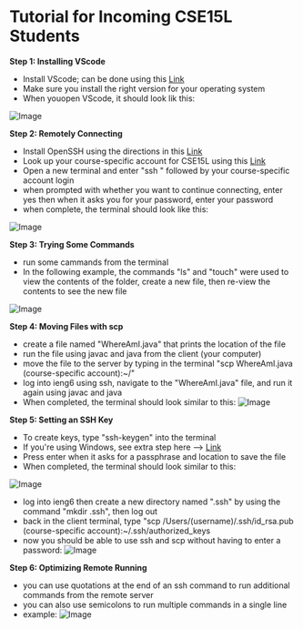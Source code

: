 # Tutorial for Incoming CSE15L Students

**Step 1: Installing VScode**
- Install VScode; can be done using this 
[Link](https://code.visualstudio.com/)
- Make sure you install the right version for your operating system
- When youopen VScode, it should look lik this:


![Image](https://lh6.googleusercontent.com/QYr6APHNod2bf6ocbH8VJYbPMszneMwkbQBWQldwrtzH4h_TWAaeYJPRTyaehj3246lW3nW5xlzyADYygTMfv95E4tKzSCmxj08_6QdZk1btAX3MpW_2jNJmeGDgphHFimv-qppi)


**Step 2: Remotely Connecting**

- Install OpenSSH using the directions in this 
[Link](https://docs.microsoft.com/en-us/windows-server/administration/openssh/openssh_install_firstuse)
- Look up your course-specific account for CSE15L using this 
[Link](https://sdacs.ucsd.edu/~icc/index.php)
- Open a new terminal and enter "ssh " followed by your course-specific account login
- when prompted with whether you want to continue connecting, enter yes then when it asks you for your password, enter your password
- when complete, the terminal should look like this:

![Image](https://lh4.googleusercontent.com/vGDxMAhaPUiHYVFAnWfqzHxu4exzCHQKSnnY2CFXJToKIAYZrF4ff6acrGFPxi7qLO3M1QdTlN4yme25t02YQ386pnoF6K6-7m79B6bOtOVaplmnxIxjDNn6iLRJME9id0vg4Zbd)

**Step 3: Trying Some Commands**
- run some cammands from the terminal
- In the following example, the commands "ls" and "touch" were used to view the contents of the folder, create a new file, then re-view the contents to see the new file

![Image](https://lh5.googleusercontent.com/JMIczvulPHsiyjEqHOVLnHDsfQL_55UtGXkMom5Zm1E7FwQuOmJv6kCmvNHtdmPeg6w6t88WyNZGFkn4ledpT94WntATZCah7JPjcrlSVxONXXvn5-Np0JJunZXx5z1wZymOvImD)


**Step 4: Moving Files with scp**
- create a file named "WhereAmI.java" that prints the location of the file
- run the file using javac and java from the client (your computer)
- move the file to the server by typing in the terminal "scp WhereAmI.java (course-specific account):~/"
- log into ieng6 using ssh, navigate to the "WhereAmI.java" file, and run it again using javac and java
- When completed, the terminal should look similar to this:
![Image](https://lh3.googleusercontent.com/1Gc64RzAGreDe_jPCZTMeJdYgXmutQ_dPXX5HX2zDu3x1KNGEYWuphSkDSI3lWybIJcXyoin2IepL3zCby3VqqdD3poGWhCXa_surRsDBecl_WLBCjO8fIvy0fCJf6fYxu9Tlpq3)


**Step 5: Setting an SSH Key**
- To create keys, type "ssh-keygen" into the terminal
- If you're using Windows, see extra step here --> 
[Link](https://docs.microsoft.com/en-us/windows-server/administration/openssh/openssh_keymanagement#user-key-generation)
- Press enter when it asks for a passphrase and location to save the file
- When completed, the terminal should look similar to this: 

![Image](https://lh3.googleusercontent.com/JsY5Qpm-r72hqPzuDgmbBFiVn1eikIOWw4PypVF8j80PVG-NaQMsBi_7i8BVAn1S5zbLSw7ENeZ86-uec1rEv0-X813yhtYhRFpd-ehJYiky59wDn87Ew4OL55dCQUrXYOdUe7ZL)

- log into ieng6 then create a new directory named ".ssh" by using the command "mkdir .ssh", then log out
- back in the client terminal, type "scp /Users/(username)/.ssh/id_rsa.pub (course-specific account):~/.ssh/authorized_keys
- now you should be able to use ssh and scp without having to enter a password:
![Image](https://lh3.googleusercontent.com/00yrNxVvCJtqV8CzjGU4fDyG1r_d0ZwoCr0x3VJsu5sEMr6-0XnJun5bGNz0wdEx-mZxeTz-iLfXaCxjE0653hM559OqvH7mADb8VysAxs9pTTLghvoZapd69l8rOBoVf-FFsnFU)


**Step 6: Optimizing Remote Running**
- you can use quotations at the end of an ssh command to run additional commands from the remote server
- you can also use semicolons to run multiple commands in a single line
- example:
![Image](https://lh6.googleusercontent.com/_MsyvI2lz2g7syuXdKqm-5etd019tPWl8048_HOyjH2qhNbc_9lDZSQUCuRB-yL26PYnsnpyMipEjh1WHfO3Ba7q-icDpuW36cY0p_w0NCpysFmHo0RiQvSiGVY1BKhANxD-4r10)


